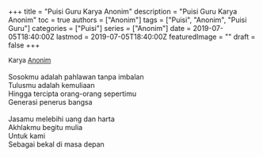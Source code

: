 +++
title = "Puisi Guru Karya Anonim"
description = "Puisi Guru Karya Anonim"
toc = true
authors = ["Anonim"]
tags = ["Puisi", "Anonim", "Puisi Guru"]
categories = ["Puisi"]
series = ["Anonim"]
date = 2019-07-05T18:40:00Z
lastmod = 2019-07-05T18:40:00Z
featuredImage = ""
draft = false
+++

<div style="text-align: justify;">
<div style="font-size: small;">Karya <a href="/authors/anonim/" target="_blank">Anonim</a></div><br />
Sosokmu adalah pahlawan tanpa imbalan<br />Tulusmu adalah kemuliaan<br />Hingga tercipta orang-orang sepertimu<br />Generasi penerus bangsa<br /><br />Jasamu melebihi uang dan harta<br />Akhlakmu begitu mulia<br />Untuk kami<br />Sebagai bekal di masa depan</div>
